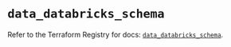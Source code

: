 # `data_databricks_schema`

Refer to the Terraform Registry for docs: [`data_databricks_schema`](https://registry.terraform.io/providers/databricks/databricks/1.94.0/docs/data-sources/schema).
